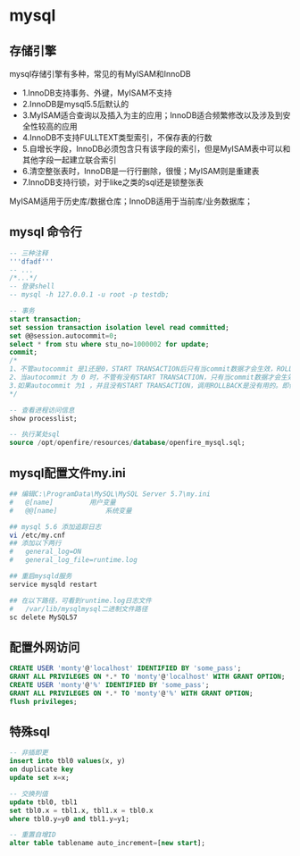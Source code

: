 # mysql

## 存储引擎
mysql存储引擎有多种，常见的有MyISAM和InnoDB
+ 1.InnoDB支持事务、外键，MyISAM不支持
+ 2.InnoDB是mysql5.5后默认的
+ 3.MyISAM适合查询以及插入为主的应用；InnoDB适合频繁修改以及涉及到安全性较高的应用
+ 4.InnoDB不支持FULLTEXT类型索引，不保存表的行数
+ 5.自增长字段，InnoDB必须包含只有该字段的索引，但是MyISAM表中可以和其他字段一起建立联合索引
+ 6.清空整张表时，InnoDB是一行行删除，很慢；MyISAM则是重建表
+ 7.InnoDB支持行锁，对于like之类的sql还是锁整张表

MyISAM适用于历史库/数据仓库；InnoDB适用于当前库/业务数据库；

## mysql 命令行
```sql
-- 三种注释
'''dfadf'''
-- ...
/*...*/
-- 登录shell
-- mysql -h 127.0.0.1 -u root -p testdb;

-- 事务
start transaction;
set session transaction isolation level read committed;
set @@session.autocommit=0;
select * from stu where stu_no=1000002 for update;
commit;
/*
1、不管autocommit 是1还是0，START TRANSACTION后只有当commit数据才会生效，ROLLBACK后就会回滚。
2、当autocommit 为 0 时，不管有没有START TRANSACTION，只有当commit数据才会生效，ROLLBACK后就会回滚。
3.如果autocommit 为1 ，并且没有START TRANSACTION，调用ROLLBACK是没有用的。即便设置了SAVEPOINT。
*/

-- 查看进程访问信息
show processlist;

-- 执行某处sql
source /opt/openfire/resources/database/openfire_mysql.sql;
```

## mysql配置文件my.ini
```sh
## 编辑C:\ProgramData\MySQL\MySQL Server 5.7\my.ini
#   @[name]			用户变量
#   @@[name]			系统变量

## mysql 5.6 添加追踪日志
vi /etc/my.cnf
## 添加以下两行
#   general_log=ON
#   general_log_file=runtime.log

## 重启mysqld服务
service mysqld restart

## 在以下路径，可看到runtime.log日志文件
#   /var/lib/mysqlmysql二进制文件路径
sc delete MySQL57
```

## 配置外网访问
```sql
CREATE USER 'monty'@'localhost' IDENTIFIED BY 'some_pass';
GRANT ALL PRIVILEGES ON *.* TO 'monty'@'localhost' WITH GRANT OPTION;
CREATE USER 'monty'@'%' IDENTIFIED BY 'some_pass';
GRANT ALL PRIVILEGES ON *.* TO 'monty'@'%' WITH GRANT OPTION;
flush privileges;
```

## 特殊sql
```sql
-- 非插即更
insert into tbl0 values(x, y)
on duplicate key 
update set x=x;

-- 交换列值
update tbl0, tbl1
set tbl0.x = tbl1.x, tbl1.x = tbl0.x
where tbl0.y=y0 and tbl1.y=y1;

-- 重置自增ID
alter table tablename auto_increment=[new start];
```